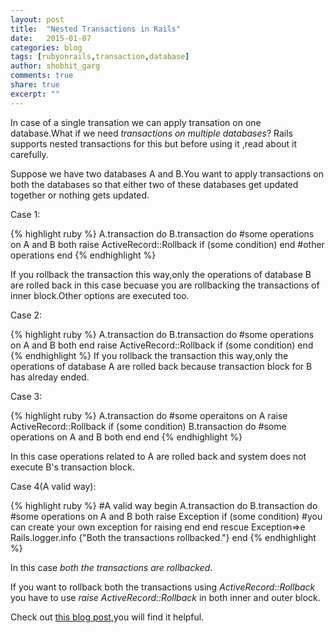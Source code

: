 ```yaml
---
layout: post
title:  "Nested Transactions in Rails"
date:   2015-01-07
categories: blog
tags: [rubyonrails,transaction,database]
author: shobhit_garg
comments: true
share: true
excerpt: ""
---
```


In case of a single transation we can apply transation on one database.What if we need _transactions on multiple databases_? Rails supports nested transactions for this but before using it ,read about it carefully.

Suppose we have two databases A and B.You want to apply transactions on both the databases so that either two of these databases get updated together or nothing gets updated.

Case 1:

{% highlight ruby %}
A.transaction do
	B.transaction do
		#some operations on A and B both
		raise ActiveRecord::Rollback if (some condition)
	end
	#other operations
end
{% endhighlight %}

If you rollback the transaction this way,only the operations of database B are rolled back in this case becuase you are rollbacking the transactions of inner block.Other options are executed too.


Case 2:

{% highlight ruby %}
A.transaction do
	B.transaction do
		#some operations on A and B both
	end
	raise ActiveRecord::Rollback if (some condition)
end
{% endhighlight %}
If you rollback the transaction this way,only the operations of database A are rolled back because transaction block for B has alreday ended.

Case 3:

{% highlight ruby %}
A.transaction do
#some operaitons on A
raise ActiveRecord::Rollback if (some condition)
	B.transaction do
		#some operations on A and B both
	end
end
{% endhighlight %}

In this case operations related to A are rolled back and system does not execute B's transaction block.


Case 4(A valid way):

{% highlight ruby %}
#A valid way
begin
A.transaction do
	B.transaction do
		#some operations on A and B both
		raise Exception if (some condition) #you can create your own exception for raising
	end
end
rescue Exception=>e
Rails.logger.info {"Both the transactions rollbacked."}
end
{% endhighlight %}

In this case _both the transactions are rollbacked_.

If you want to rollback both the transactions using _ActiveRecord::Rollback_ you have to use _raise ActiveRecord::Rollback_ in both inner and outer block.

Check out [this blog post][blg-post],you will find it helpful.

[blg-post]:		http://markdaggett.com/blog/2011/12/01/transactions-in-rails/


